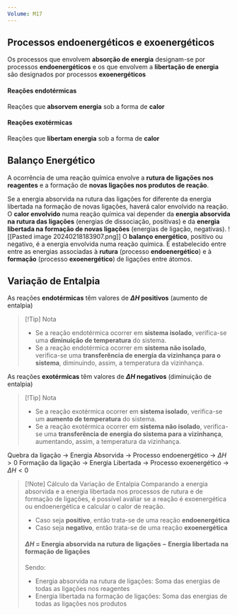 ```yaml
---
Volume: M17
---
```

## Processos endoenergéticos e exoenergéticos
Os processos que envolvem **absorção de energia** designam-se por processos **endoenergéticos** e os que envolvem a **libertação de energia** são designados por processos **exoenergéticos**
#### Reações endotérmicas
Reações que **absorvem energia** sob a forma de **calor**
#### Reações exotérmicas
Reações que **libertam energia** sob a forma de **calor**

## Balanço Energético
A ocorrência de uma reação química envolve a **rutura de ligações nos reagentes** e a formação de **novas ligações nos produtos de reação**.

Se a energia absorvida na rutura das ligações for diferente da energia libertada na formação de novas ligações, haverá calor envolvido na reação.
O **calor envolvido** numa reação química vai depender da **energia absorvida na rutura das ligações** (energias de dissociação, positivas) e da **energia libertada na formação de novas ligações** (energias de ligação, negativas).
![[Pasted image 20240218183907.png]]
O **balanço energético**, positivo ou negativo, é a energia envolvida numa reação química.
É estabelecido entre entre as energias associadas à **rutura** (processo **endoenergético**) e à **formação** (processo **exoenergético**) de ligações entre átomos.

## Variação de Entalpia
As reações **endotérmicas** têm valores de **$\Delta H$ positivos** (aumento de entalpia)
>[!Tip] Nota
>- Se a reação endotérmica ocorrer em **sistema isolado**, verifica-se uma **diminuição de temperatura** do sistema.
>- Se a reação endotérmica ocorrer em **sistema não isolado**, verifica-se uma **transferência de energia da vizinhança para o sistema**, diminuindo, assim, a temperatura da vizinhança.

As reações **exotérmicas** têm valores de **$\Delta H$ negativos** (diminuição de entalpia)
>[!Tip] Nota
>- Se a reação exotérmica ocorrer em **sistema isolado**, verifica-se um **aumento de temperatura** do sistema.
>- Se a reação exotérmica ocorrer em **sistema não isolado**, verifica-se uma **transferência de energia do sistema para a vizinhança**, aumentando, assim, a temperatura da vizinhança.

Quebra da ligação -> Energia Absorvida -> Processo endoenergético $\longrightarrow$ $\Delta H > 0$
Formação da ligação -> Energia Libertada -> Processo exoenergético $\longrightarrow$ $\Delta H < 0$

>[!Note] Cálculo da Variação de Entalpia
>Comparando a energia absorvida e a energia libertada nos processos de rutura e de formação de ligações, é possível avaliar se a reação é exoenergética ou endoenergética e calcular o calor de reação.
>- Caso seja **positivo**, então trata-se de uma reação **endoenergética**
>- Caso seja **negativo**, então trata-se de uma reação **exoenergética**
>
>#### $\Delta H$ = Energia absorvida na rutura de ligações $-$ Energia libertada na formação de ligações
>
>Sendo:
>- Energia absorvida na rutura de ligações: Soma das energias de todas as ligações nos reagentes
>- Energia libertada na formação de ligações: Soma das energias de todas as ligações nos produtos
